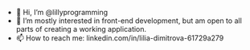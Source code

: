 - 👋 Hi, I’m @lillyprogramming
- 👀 I’m mostly interested in front-end development, but am open to all parts of creating a working application.
- 📫 How to reach me: linkedin.com/in/lilia-dimitrova-61729a279

<!---
lillyprogramming/lillyprogramming is a ✨ special ✨ repository because its `README.md` (this file) appears on your GitHub profile.
You can click the Preview link to take a look at your changes.
--->
